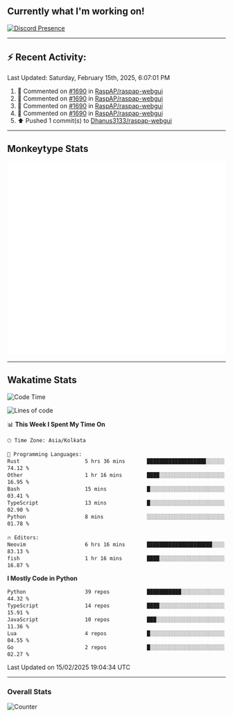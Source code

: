 ## Currently what I'm working on!
[![Discord Presence](https://lanyard.cnrad.dev/api/534981034400284712)](https://discord.com/users/534981034400284712)

---

## :zap: Recent Activity:
<!--RECENT_ACTIVITY:last_update-->
Last Updated: Saturday, February 15th, 2025, 6:07:01 PM
<!--RECENT_ACTIVITY:last_update_end-->
<!--RECENT_ACTIVITY:start-->
1. 💬 Commented on [#1690](https://github.com/RaspAP/raspap-webgui/pull/1690#issuecomment-2620975122) in [RaspAP/raspap-webgui](https://github.com/RaspAP/raspap-webgui)<br>
2. 💬 Commented on [#1690](https://github.com/RaspAP/raspap-webgui/pull/1690#issuecomment-2619184871) in [RaspAP/raspap-webgui](https://github.com/RaspAP/raspap-webgui)<br>
3. 💬 Commented on [#1690](https://github.com/RaspAP/raspap-webgui/pull/1690#issuecomment-2619047832) in [RaspAP/raspap-webgui](https://github.com/RaspAP/raspap-webgui)<br>
4. 💬 Commented on [#1690](https://github.com/RaspAP/raspap-webgui/pull/1690#issuecomment-2618757396) in [RaspAP/raspap-webgui](https://github.com/RaspAP/raspap-webgui)<br>
5. ⬆️ Pushed 1 commit(s) to [Dhanus3133/raspap-webgui](https://github.com/Dhanus3133/raspap-webgui)<br>
<!--RECENT_ACTIVITY:end-->

---

## Monkeytype Stats
<a href="https://monkeytype.com/profile/dhanus">
  <img src="https://raw.githubusercontent.com/Dhanus3133/Dhanus3133/monkeytype/monkeytype-lb.svg" alt="Monkeytype Profile" />
</a>

---

## Wakatime Stats
<!--START_SECTION:waka-->
![Code Time](http://img.shields.io/badge/Code%20Time-2%2C553%20hrs%2041%20mins-blue)

![Lines of code](https://img.shields.io/badge/From%20Hello%20World%20I%27ve%20Written-5.8%20million%20lines%20of%20code-blue)

📊 **This Week I Spent My Time On** 

```text
🕑︎ Time Zone: Asia/Kolkata

💬 Programming Languages: 
Rust                     5 hrs 36 mins       ███████████████████░░░░░░   74.12 % 
Other                    1 hr 16 mins        ████░░░░░░░░░░░░░░░░░░░░░   16.95 % 
Bash                     15 mins             █░░░░░░░░░░░░░░░░░░░░░░░░   03.41 % 
TypeScript               13 mins             █░░░░░░░░░░░░░░░░░░░░░░░░   02.90 % 
Python                   8 mins              ░░░░░░░░░░░░░░░░░░░░░░░░░   01.78 % 

🔥 Editors: 
Neovim                   6 hrs 16 mins       █████████████████████░░░░   83.13 % 
fish                     1 hr 16 mins        ████░░░░░░░░░░░░░░░░░░░░░   16.87 % 
```

**I Mostly Code in Python** 

```text
Python                   39 repos            ███████████░░░░░░░░░░░░░░   44.32 % 
TypeScript               14 repos            ████░░░░░░░░░░░░░░░░░░░░░   15.91 % 
JavaScript               10 repos            ███░░░░░░░░░░░░░░░░░░░░░░   11.36 % 
Lua                      4 repos             █░░░░░░░░░░░░░░░░░░░░░░░░   04.55 % 
Go                       2 repos             █░░░░░░░░░░░░░░░░░░░░░░░░   02.27 % 
```




 Last Updated on 15/02/2025 19:04:34 UTC
<!--END_SECTION:waka-->
---

### Overall Stats

<img src="https://moe-counter.glitch.me/get/@Dhanus3133?theme=asoul" alt="Counter" />
